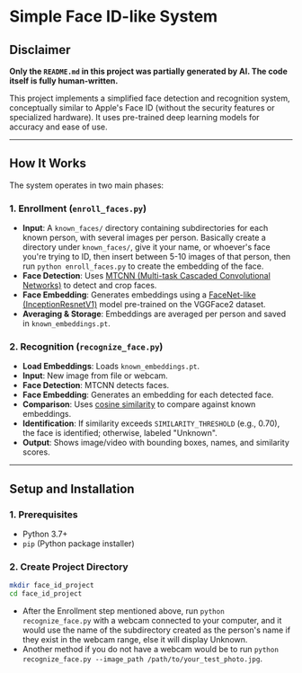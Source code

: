 # Simple Face ID-like System

## Disclaimer
**Only the `README.md` in this project was partially generated by AI. The code itself is fully human-written.**

This project implements a simplified face detection and recognition system, conceptually similar to Apple's Face ID (without the security features or specialized hardware). It uses pre-trained deep learning models for accuracy and ease of use.

---

## How It Works

The system operates in two main phases:

### 1. Enrollment (`enroll_faces.py`)
- **Input**: A `known_faces/` directory containing subdirectories for each known person, with several images per person. Basically create a directory under `known_faces/`, give it your name, or whoever's face you're trying to ID, then insert between 5-10 images of that person, then run ```python enroll_faces.py``` to create the embedding of the face.
- **Face Detection**: Uses [MTCNN (Multi-task Cascaded Convolutional Networks)](https://arxiv.org/abs/1604.02878) to detect and crop faces.
- **Face Embedding**: Generates embeddings using a [FaceNet-like (InceptionResnetV1)](https://arxiv.org/abs/1503.03832) model pre-trained on the VGGFace2 dataset.
- **Averaging & Storage**: Embeddings are averaged per person and saved in `known_embeddings.pt`.

### 2. Recognition (`recognize_face.py`)
- **Load Embeddings**: Loads `known_embeddings.pt`.
- **Input**: New image from file or webcam.
- **Face Detection**: MTCNN detects faces.
- **Face Embedding**: Generates an embedding for each detected face.
- **Comparison**: Uses [cosine similarity](https://en.wikipedia.org/wiki/Cosine_similarity) to compare against known embeddings.
- **Identification**: If similarity exceeds `SIMILARITY_THRESHOLD` (e.g., 0.70), the face is identified; otherwise, labeled "Unknown".
- **Output**: Shows image/video with bounding boxes, names, and similarity scores.

---

## Setup and Installation

### 1. Prerequisites
- Python 3.7+
- `pip` (Python package installer)

### 2. Create Project Directory
```bash
mkdir face_id_project
cd face_id_project
```
- After the Enrollment step mentioned above, run ```python recognize_face.py``` with a webcam connected to your computer, and it would use the name of the subdirectory created as the person's name if they exist in the webcam range, else it will display Unknown.
- Another method if you do not have a webcam would be to run ```python recognize_face.py --image_path /path/to/your_test_photo.jpg```.

